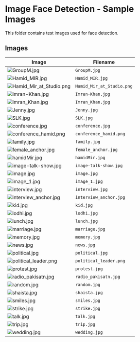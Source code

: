 # Image Face Detection - Sample Images

This folder contains test images used for face detection.

## Images

| Image | Filename |
|-------|----------|
| ![GroupM.jpg](Images/GroupM.jpg) | `GroupM.jpg` |
| ![Hamid_MIR.jpg](Images/Hamid_MIR.jpg) | `Hamid_MIR.jpg` |
| ![Hamid_Mir_at_Studio.png](Images/Hamid_Mir_at_Studio.png) | `Hamid_Mir_at_Studio.png` |
| ![Imran-Khan.jpg](Images/Imran-Khan.jpg) | `Imran-Khan.jpg` |
| ![Imran_Khan.jpg](Images/Imran_Khan.jpg) | `Imran_Khan.jpg` |
| ![Jenny.jpg](Images/Jenny.jpg) | `Jenny.jpg` |
| ![SLK.jpg](Images/SLK.jpg) | `SLK.jpg` |
| ![conference.jpg](Images/conference.jpg) | `conference.jpg` |
| ![conference_hamid.png](Images/conference_hamid.png) | `conference_hamid.png` |
| ![family.jpg](Images/family.jpg) | `family.jpg` |
| ![female_anchor.jpg](Images/female_anchor.jpg) | `female_anchor.jpg` |
| ![hamidMir.jpg](Images/hamidMir.jpg) | `hamidMir.jpg` |
| ![image-talk-show.jpg](Images/image-talk-show.jpg) | `image-talk-show.jpg` |
| ![image.jpg](Images/image.jpg) | `image.jpg` |
| ![image_1.jpg](Images/image_1.jpg) | `image_1.jpg` |
| ![interview.jpg](Images/interview.jpg) | `interview.jpg` |
| ![interview_anchor.jpg](Images/interview_anchor.jpg) | `interview_anchor.jpg` |
| ![kid.jpg](Images/kid.jpg) | `kid.jpg` |
| ![lodhi.jpg](Images/lodhi.jpg) | `lodhi.jpg` |
| ![lunch.jpg](Images/lunch.jpg) | `lunch.jpg` |
| ![marriage.jpg](Images/marriage.jpg) | `marriage.jpg` |
| ![memory.jpg](Images/memory.jpg) | `memory.jpg` |
| ![news.jpg](Images/news.jpg) | `news.jpg` |
| ![political.jpg](Images/political.jpg) | `political.jpg` |
| ![political_leader.png](Images/political_leader.png) | `political_leader.png` |
| ![protest.jpg](Images/protest.jpg) | `protest.jpg` |
| ![radio_pakisatn.jpg](Images/radio_pakisatn.jpg) | `radio_pakisatn.jpg` |
| ![random.jpg](Images/random.jpg) | `random.jpg` |
| ![shaista.jpg](Images/shaista.jpg) | `shaista.jpg` |
| ![smiles.jpg](Images/smiles.jpg) | `smiles.jpg` |
| ![strike.jpg](Images/strike.jpg) | `strike.jpg` |
| ![talk.jpg](Images/talk.jpg) | `talk.jpg` |
| ![trip.jpg](Images/trip.jpg) | `trip.jpg` |
| ![wedding.jpg](Images/wedding.jpg) | `wedding.jpg` |

